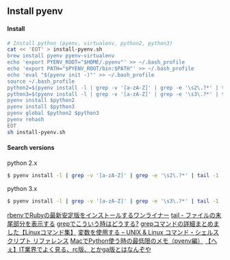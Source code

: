 ## Install pyenv

#### Install

```sh
# Install python (pyenv, virtualenv, python2, python3)
cat << 'EOT' > install-pyenv.sh
brew install pyenv pyenv-virtualenv
echo 'export PYENV_ROOT="$HOME/.pyenv"' >> ~/.bash_profile
echo 'export PATH="$PYENV_ROOT/bin:$PATH"' >> ~/.bash_profile
echo 'eval "$(pyenv init -)"' >> ~/.bash_profile
source ~/.bash_profile
python2=$(pyenv install -l | grep -v '[a-zA-Z]' | grep -e '\s2\.?*' | tail -1)
python3=$(pyenv install -l | grep -v '[a-zA-Z]' | grep -e '\s3\.?*' | tail -1)
pyenv install $python2
pyenv install $python3
pyenv global $python2 $python3
pyenv rehash
EOT
sh install-pyenv.sh
```

#### Search versions

python 2.x

```sh
$ pyenv install -l | grep -v '[a-zA-Z]' | grep -e '\s2\.?*' | tail -1
```

python 3.x

```sh
$ pyenv install -l | grep -v '[a-zA-Z]' | grep -e '\s3\.?*' | tail -1
```


[rbenvでRubyの最新安定版をインストールするワンライナー](https://mawatari.jp/archives/install-latest-stable-version-of-ruby-using-rbenv)
[tail - ファイルの末尾部分を表示する](https://www.ibm.com/support/knowledgecenter/ja/ssw_i5_54/rzahz/tail.htm)
[grepでこういう時はどうする?](https://qiita.com/hirohiro77/items/771ffb64dddceabf69a3)
[grepコマンドの詳細まとめました【Linuxコマンド集】](https://eng-entrance.com/linux-command-grep)
[変数を使用する – UNIX & Linux コマンド・シェルスクリプト リファレンス](https://shellscript.sunone.me/variable.html)
[MacでPython使う時の最低限のメモ（pyenv編）](https://qiita.com/zaburo/items/dd1a8323633035614efc)
[【へぇ】IT業界でよく見る、rc版、とかga版とはなんぞや](https://chat-rate.com/it/2200/)
